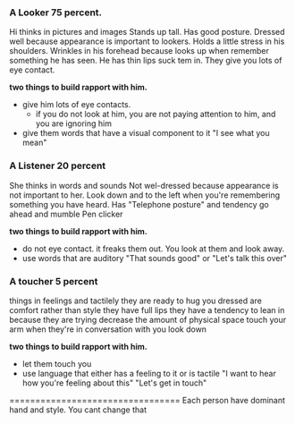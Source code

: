 ### A Looker 75 percent.

Hi thinks in pictures and images
Stands up tall. Has good posture. 
Dressed well because appearance is important to lookers.
Holds a little stress in his shoulders.
Wrinkles in his forehead because looks up when remember something he has seen.
He has thin lips suck tem in.
They give you lots of eye contact.

**two things to build rapport with him.**
- give him lots of eye contacts. 
  - if you do not look at him, you are not paying attention to him, 
  and you are ignoring him
- give them words that have a visual component to it "I see what you mean"

### A Listener 20 percent

She thinks in words and sounds
Not wel-dressed because appearance is not important to her.
Look down and to the left when you're remembering something you have heard.
Has "Telephone posture" and tendency go ahead and mumble
Pen clicker

**two things to build rapport with him.**
- do not eye contact. it freaks them out. You look at them and look away.
- use words that are auditory "That sounds good" or "Let's talk this over"

### A toucher 5 percent
things in feelings and tactilely
they are ready to hug you
dressed are comfort rather than style
they have full lips
they have a tendency to lean in because they are trying decrease the amount of physical space
touch your arm when they're in conversation with you
look down

**two things to build rapport with him.**
- let them touch you
- use language that either has a feeling to it or is tactile 
"I want to hear how you're feeling about this"
"Let's get in touch"


=================================
Each person have dominant hand and style. You cant change that

 